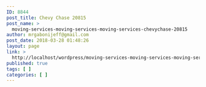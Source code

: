 ```yaml
---
ID: 8844
post_title: Chevy Chase 20815
post_name: >
  moving-services-moving-services-moving-services-chevychase-20815
author: mrgabonijeff@gmail.com
post_date: 2018-03-28 01:48:26
layout: page
link: >
  http://localhost/wordpress/moving-services-moving-services-moving-services-chevychase-20815/
published: true
tags: [ ]
categories: [ ]
---
```

